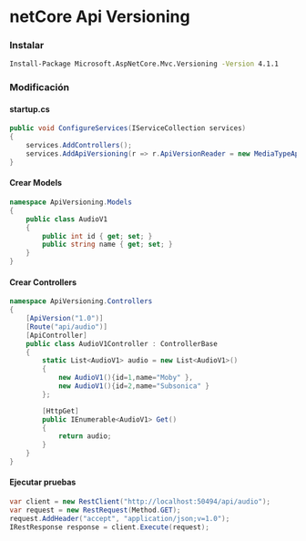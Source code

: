 ﻿# netCore Api Versioning

### Instalar 
```bash
Install-Package Microsoft.AspNetCore.Mvc.Versioning -Version 4.1.1
```

### Modificación
#### startup.cs
```csharp
public void ConfigureServices(IServiceCollection services)
{
    services.AddControllers();
    services.AddApiVersioning(r => r.ApiVersionReader = new MediaTypeApiVersionReader());
}
```

#### Crear Models
```csharp
namespace ApiVersioning.Models
{
    public class AudioV1
    {
        public int id { get; set; }
        public string name { get; set; }
    }
}
```

#### Crear Controllers
```csharp
namespace ApiVersioning.Controllers
{
    [ApiVersion("1.0")]
    [Route("api/audio")]
    [ApiController]
    public class AudioV1Controller : ControllerBase
    {
        static List<AudioV1> audio = new List<AudioV1>() 
        {
            new AudioV1(){id=1,name="Moby" },
            new AudioV1(){id=2,name="Subsonica" }
        };

        [HttpGet]
        public IEnumerable<AudioV1> Get()
        {
            return audio;
        }
    }
}
```

#### Ejecutar pruebas
```csharp
var client = new RestClient("http://localhost:50494/api/audio");
var request = new RestRequest(Method.GET);
request.AddHeader("accept", "application/json;v=1.0");
IRestResponse response = client.Execute(request);
```




